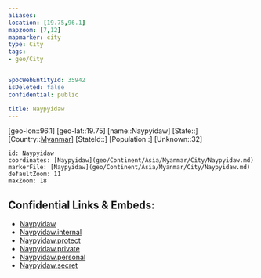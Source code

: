 ```yaml
---
aliases: 
location: [19.75,96.1]
mapzoom: [7,12] 
mapmarker: city 
type: City
tags:
- geo/City


SpocWebEntityId: 35942
isDeleted: false
confidential: public

title: Naypyidaw
---
```

[geo-lon::96.1]
[geo-lat::19.75]
[name::Naypyidaw]
[State::]
[Country::[Myanmar](geo/Continent/Asia/Myanmar.md)]
[StateId::]
[Population::]
[Unknown::32]


```leaflet
id: Naypyidaw
coordinates: [Naypyidaw](geo/Continent/Asia/Myanmar/City/Naypyidaw.md)
markerFile: [Naypyidaw](geo/Continent/Asia/Myanmar/City/Naypyidaw.md)
defaultZoom: 11 
maxZoom: 18
```


## Confidential Links & Embeds: 
- [Naypyidaw](../../../../../../_public/geo/Continent/Asia/Myanmar/City/Naypyidaw.md) 
- [Naypyidaw.internal](../../../../../../_internal/geo/Continent/Asia/Myanmar/City/Naypyidaw.internal.md) 
- [Naypyidaw.protect](../../../../../../_protect/geo/Continent/Asia/Myanmar/City/Naypyidaw.protect.md) 
- [Naypyidaw.private](../../../../../../_private/geo/Continent/Asia/Myanmar/City/Naypyidaw.private.md) 
- [Naypyidaw.personal](../../../../../../_personal/geo/Continent/Asia/Myanmar/City/Naypyidaw.personal.md) 
- [Naypyidaw.secret](../../../../../../_secret/geo/Continent/Asia/Myanmar/City/Naypyidaw.secret.md) 
